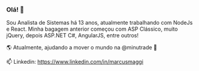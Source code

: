 ### Olá! 👋


Sou Analista de Sistemas há 13 anos, atualmente trabalhando com NodeJs e React.
Minha bagagem anterior começou com ASP Clássico, muito jQuery, depois ASP.NET C#, AngularJS, entre outros!

:earth_americas: Atualmente, ajudando a mover o mundo na @minutrade :rocket:

📫 Linkedin: https://www.linkedin.com/in/marcusmaggi
